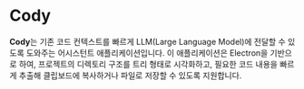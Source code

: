 # Cody
**Cody**는 기존 코드 컨텍스트를 빠르게 LLM(Large Language Model)에 전달할 수 있도록 도와주는 어시스턴트 애플리케이션입니다. 이 애플리케이션은 Electron을 기반으로 하여, 프로젝트의 디렉토리 구조를 트리 형태로 시각화하고, 필요한 코드 내용을 빠르게 추출해 클립보드에 복사하거나 파일로 저장할 수 있도록 지원합니다.
